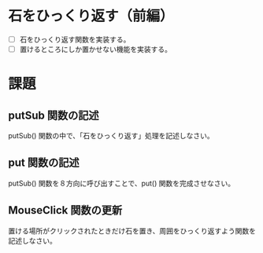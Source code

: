 # 石をひっくり返す（前編）
- [ ] 石をひっくり返す関数を実装する。
- [ ] 置けるところにしか置かせない機能を実装する。

# 課題
## putSub 関数の記述
putSub() 関数の中で、「石をひっくり返す」処理を記述しなさい。
## put 関数の記述
putSub() 関数を８方向に呼び出すことで、put() 関数を完成させなさい。

## MouseClick 関数の更新
置ける場所がクリックされたときだけ石を置き、周囲をひっくり返すよう関数を記述しなさい。
 
